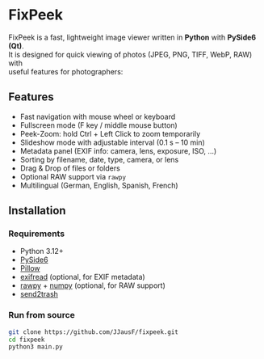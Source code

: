# FixPeek

FixPeek is a fast, lightweight image viewer written in **Python** with **PySide6 (Qt)**.  
It is designed for quick viewing of photos (JPEG, PNG, TIFF, WebP, RAW) with  
useful features for photographers:

## Features
- Fast navigation with mouse wheel or keyboard
- Fullscreen mode (F key / middle mouse button)
- Peek-Zoom: hold Ctrl + Left Click to zoom temporarily
- Slideshow mode with adjustable interval (0.1 s – 10 min)
- Metadata panel (EXIF info: camera, lens, exposure, ISO, …)
- Sorting by filename, date, type, camera, or lens
- Drag & Drop of files or folders
- Optional RAW support via `rawpy`
- Multilingual (German, English, Spanish, French)

## Installation
### Requirements
- Python 3.12+
- [PySide6](https://pypi.org/project/PySide6/)
- [Pillow](https://pypi.org/project/Pillow/)
- [exifread](https://pypi.org/project/ExifRead/) (optional, for EXIF metadata)
- [rawpy](https://pypi.org/project/rawpy/) + [numpy](https://pypi.org/project/numpy/) (optional, for RAW support)
- [send2trash](https://pypi.org/project/Send2Trash/)

### Run from source
```bash
git clone https://github.com/JJausF/fixpeek.git
cd fixpeek
python3 main.py